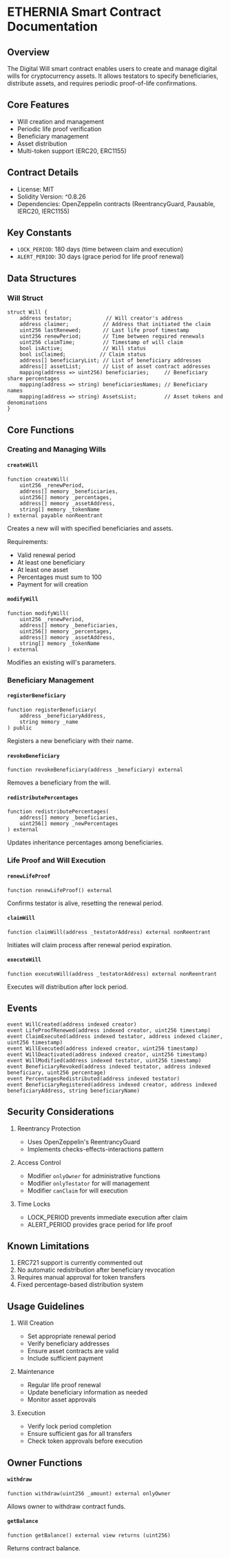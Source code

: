 # ETHERNIA Smart Contract Documentation

## Overview
The Digital Will smart contract enables users to create and manage digital wills for cryptocurrency assets. It allows testators to specify beneficiaries, distribute assets, and requires periodic proof-of-life confirmations.

## Core Features
- Will creation and management
- Periodic life proof verification
- Beneficiary management
- Asset distribution
- Multi-token support (ERC20, ERC1155)

## Contract Details
- License: MIT
- Solidity Version: ^0.8.26
- Dependencies: OpenZeppelin contracts (ReentrancyGuard, Pausable, IERC20, IERC1155)

## Key Constants
- `LOCK_PERIOD`: 180 days (time between claim and execution)
- `ALERT_PERIOD`: 30 days (grace period for life proof renewal)

## Data Structures

### Will Struct
```solidity
struct Will {
    address testator;           // Will creator's address
    address claimer;           // Address that initiated the claim
    uint256 lastRenewed;       // Last life proof timestamp
    uint256 renewPeriod;       // Time between required renewals
    uint256 claimTime;         // Timestamp of will claim
    bool isActive;             // Will status
    bool isClaimed;           // Claim status
    address[] beneficiaryList; // List of beneficiary addresses
    address[] assetList;       // List of asset contract addresses
    mapping(address => uint256) beneficiaries;     // Beneficiary share percentages
    mapping(address => string) beneficiariesNames; // Beneficiary names
    mapping(address => string) AssetsList;         // Asset tokens and denominations
}
```

## Core Functions

### Creating and Managing Wills

#### `createWill`
```solidity
function createWill(
    uint256 _renewPeriod,
    address[] memory _beneficiaries,
    uint256[] memory _percentages,
    address[] memory _assetAddress,
    string[] memory _tokenName
) external payable nonReentrant
```
Creates a new will with specified beneficiaries and assets.

Requirements:
- Valid renewal period
- At least one beneficiary
- At least one asset
- Percentages must sum to 100
- Payment for will creation

#### `modifyWill`
```solidity
function modifyWill(
    uint256 _renewPeriod,
    address[] memory _beneficiaries,
    uint256[] memory _percentages,
    address[] memory _assetAddress,
    string[] memory _tokenName
) external
```
Modifies an existing will's parameters.

### Beneficiary Management

#### `registerBeneficiary`
```solidity
function registerBeneficiary(
    address _beneficiaryAddress,
    string memory _name
) public
```
Registers a new beneficiary with their name.

#### `revokeBeneficiary`
```solidity
function revokeBeneficiary(address _beneficiary) external
```
Removes a beneficiary from the will.

#### `redistributePercentages`
```solidity
function redistributePercentages(
    address[] memory _beneficiaries,
    uint256[] memory _newPercentages
) external
```
Updates inheritance percentages among beneficiaries.

### Life Proof and Will Execution

#### `renewLifeProof`
```solidity
function renewLifeProof() external
```
Confirms testator is alive, resetting the renewal period.

#### `claimWill`
```solidity
function claimWill(address _testatorAddress) external nonReentrant
```
Initiates will claim process after renewal period expiration.

#### `executeWill`
```solidity
function executeWill(address _testatorAddress) external nonReentrant
```
Executes will distribution after lock period.

## Events

```solidity
event WillCreated(address indexed creator)
event LifeProofRenewed(address indexed creator, uint256 timestamp)
event ClaimExecuted(address indexed testator, address indexed claimer, uint256 timestamp)
event WillExecuted(address indexed creator, uint256 timestamp)
event WillDeactivated(address indexed creator, uint256 timestamp)
event WillModified(address indexed testator, uint256 timestamp)
event BeneficiaryRevoked(address indexed testator, address indexed beneficiary, uint256 percentage)
event PercentagesRedistributed(address indexed testator)
event BeneficiaryRegistered(address indexed creator, address indexed beneficiaryAddress, string beneficiaryName)
```

## Security Considerations

1. Reentrancy Protection
   - Uses OpenZeppelin's ReentrancyGuard
   - Implements checks-effects-interactions pattern

2. Access Control
   - Modifier `onlyOwner` for administrative functions
   - Modifier `onlyTestator` for will management
   - Modifier `canClaim` for will execution

3. Time Locks
   - LOCK_PERIOD prevents immediate execution after claim
   - ALERT_PERIOD provides grace period for life proof

## Known Limitations

1. ERC721 support is currently commented out
2. No automatic redistribution after beneficiary revocation
3. Requires manual approval for token transfers
4. Fixed percentage-based distribution system

## Usage Guidelines

1. Will Creation
   - Set appropriate renewal period
   - Verify beneficiary addresses
   - Ensure asset contracts are valid
   - Include sufficient payment

2. Maintenance
   - Regular life proof renewal
   - Update beneficiary information as needed
   - Monitor asset approvals

3. Execution
   - Verify lock period completion
   - Ensure sufficient gas for all transfers
   - Check token approvals before execution

## Owner Functions

#### `withdraw`
```solidity
function withdraw(uint256 _amount) external onlyOwner
```
Allows owner to withdraw contract funds.

#### `getBalance`
```solidity
function getBalance() external view returns (uint256)
```
Returns contract balance.
